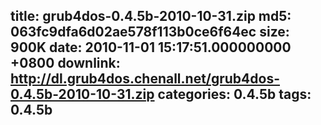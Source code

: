 title: grub4dos-0.4.5b-2010-10-31.zip
md5: 063fc9dfa6d02ae578f113b0ce6f64ec
size: 900K
date: 2010-11-01 15:17:51.000000000 +0800
downlink: http://dl.grub4dos.chenall.net/grub4dos-0.4.5b-2010-10-31.zip
categories: 0.4.5b
tags: 0.4.5b
---

